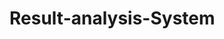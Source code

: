 # Result-analysis-System
<!-- <img src ="image/01.png"> 
<img src ="image/1.png"> 
<img src ="image/2.png"> 
<img src ="image/3.png"> 
<img src ="image/4.png"> 
<img src ="image/5.png"> 
<img src ="image/6.png"> 
 -->
